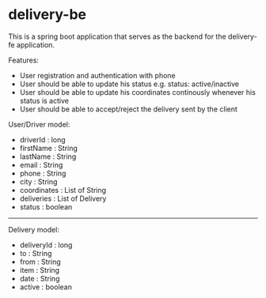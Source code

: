 # delivery-be

This is a spring boot application that serves as the backend for the delivery-fe application. 

Features:

- User registration and authentication with phone
- User should be able to update his status e.g. status: active/inactive
- User should be able to update his coordinates continously whenever his status is active
- User should be able to accept/reject the delivery sent by the client


User/Driver model:

- driverId : long
- firstName : String 
- lastName : String 
- email : String 
- phone : String 
- city : String 
- coordinates : List of String
- deliveries : List of Delivery
- status : boolean

*******************
  
Delivery model:

- deliveryId : long
- to : String 
- from : String 
- item : String 
- date : String 
- active : boolean
